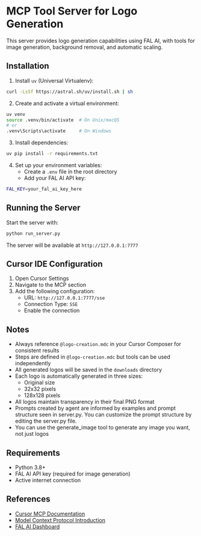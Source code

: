 # MCP Tool Server for Logo Generation

This server provides logo generation capabilities using FAL AI, with tools for image generation, background removal, and automatic scaling.

## Installation

1. Install `uv` (Universal Virtualenv):

```bash
curl -LsSf https://astral.sh/uv/install.sh | sh
```

2. Create and activate a virtual environment:

```bash
uv venv
source .venv/bin/activate  # On Unix/macOS
# or
.venv\Scripts\activate     # On Windows
```

3. Install dependencies:

```bash
uv pip install -r requirements.txt
```

4. Set up your environment variables:
   - Create a `.env` file in the root directory
   - Add your FAL AI API key:

```bash
FAL_KEY=your_fal_ai_key_here
```

## Running the Server

Start the server with:

```bash
python run_server.py
```

The server will be available at `http://127.0.0.1:7777`

## Cursor IDE Configuration

1. Open Cursor Settings
2. Navigate to the MCP section
3. Add the following configuration:
   - URL: `http://127.0.0.1:7777/sse`
   - Connection Type: `SSE`
   - Enable the connection

## Notes

- Always reference `@logo-creation.mdc` in your Cursor Composer for consistent results
- Steps are defined in `@logo-creation.mdc` but tools can be used independently
- All generated logos will be saved in the `downloads` directory
- Each logo is automatically generated in three sizes:
  - Original size
  - 32x32 pixels
  - 128x128 pixels
- All logos maintain transparency in their final PNG format
- Prompts created by agent are informed by examples and prompt structure seen in server.py. You can customize the prompt structure by editing the server.py file.
- You can use the generate_image tool to generate any image you want, not just logos

## Requirements

- Python 3.8+
- FAL AI API key (required for image generation)
- Active internet connection

## References

- [Cursor MCP Documentation](https://docs.cursor.com/context/model-context-protocol)
- [Model Context Protocol Introduction](https://modelcontextprotocol.io/introduction)
- [FAL AI Dashboard](https://fal.ai/dashboard)
